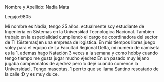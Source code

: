 Nombre y Apellido: Nadia Mata

Legajo:9805

Mi nombre es Nadia, tengo 25 años. Actualmente soy estudiante de Ingenieria en Sistemas 
en la Universidad Tecnologica Nacional. Tambien trabajo en la especialidad cumpliendo el cargo 
de coordinadora del sector de TI  (Sistemas)en una empresa de logistica. 
En mis tiempos libres juego voley  para el equipo de La Facultad Regional Delta, mi numero de camiseta es la 1, 
ademas hago Natación 3 veces a la semana y como hobby cuando tengo tiempo me gusta jugar mucho Ajedrez 
En un pasado muy lejano  jugaba campeonatos de ajedrez pero lo dejé cuando comencé la Universidad .
Tengo mascotas, 1 perrito que se llama Santino rescatado de la calle :D  y es muy dulce.
